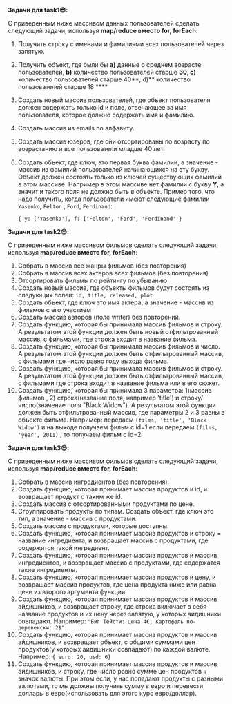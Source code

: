 **Задачи для task1😎:**

C приведенным ниже массивом данных пользователей сделать следующий задачи, используя **map/reduce вместо for, forEach**: 

1. Получить строку c именами и фамилиями всех пользователей через запятую.
2. Получить объект, где были бы **a)** данные о среднем возрасте пользователей, **b)** количество пользователей старше **30, c)** количество пользователей старше 40**,  d)** количество пользователей старше 18 ****
3. Создать новый массив пользователей, где объект пользователя должен содержать только id  и поле, отвечающее за имя пользователя, которое должно содержать имя и фамилию.
4. Создать массив из emails по алфавиту.
5. Создать массив юзеров, где они отсортированы по возрасту по возрастанию и все пользователи младше 40 лет.
6. Создать объект, где ключ, это первая буква фамилии, а значение - массив из фамилий пользователей начинающихся на эту букву. Объект должен состоять только из ключей существующих фамилий в этом массиве. Например в этом массиве нет фамилии с букву **Y,** а значит и такого поля не должно быть в объекте.
Пример того, что надо получить, когда пользователи имеют следующие фамилии `Yasenko`, `Felton` , `Ford`, `Ferdinand`:

    `{
       y: ['Yasenko'],
       f: ['Felton', 'Ford', 'Ferdinand'
    }`

**Задачи для task2😎:**

C приведенным ниже массивом фильмов сделать следующий задачи, используя **map/reduce вместо for, forEach**: 

1. Собрать в массив все жанры фильмов (без повторения)
2. Собрать в массив всех актеров всех фильмов (без повторения)
3. Отсортировать фильмы по рейтингу по убыванию
4. Создать новый массив, где объекты фильмов будут состоять из следующих полей: `id, title, released, plot`
5. Создать объект, где ключ это имя актера, а значение - массив из фильмов с его участием
6. Создать массив авторов (поле writer) без повторений.
7. Создать функцию, которая бы принимала массив фильмов и строку. А результатом этой функции должен быть новый отфильтрованный массив, с фильмами, где строка входит в название фильма.
8. Создать функцию, которая бы принимала массив фильмов и число. А результатом этой функции должен быть отфильтрованный массив, с фильмами где число равно году выхода фильма.
9. Создать функцию, которая бы принимала массив фильмов и строку. А результатом этой функции должен быть отфильтрованный массив, с фильмами где строка входит в название фильма или в его сюжет.
10. Создать функцию, которая бы принимала 3 параметра:  1)массив фильмов , 2) строка(название поля, например 'title') и строку/число(значение поля "Black Widow"). А результатом этой функции должен быть отфильтрованный массив, где параметры 2 и 3 равны в объекте фильма. 
Например: передаем `(films, 'title', 'Black Widow')` и на выходе получаем фильм с id=1
если передаем `(films, 'year', 2011)` , то получаем фильм с id=2


**Задачи для task3😎:**

C приведенным ниже массивом фильмов сделать следующий задачи, используя **map/reduce вместо for, forEach**: 

1. Собрать в массив ингредиентов (без повторения).
2. Создать функцию, которая принимает массив продуктов и id, и возвращает продукт с таким же id.
3. Создать массив с отсортированными продуктами по цене.
4. Сгруппировать продукты по типам. Создать объект, где ключ это тип, а значение - массив с продуктами.
5. Создать массив с продуктами, которые доступны.
6. Создать функцию, которая принимает массив продуктов и строку = название ингредиента, и возвращает массив с продуктами, где содержится такой ингредиент.
7. Создать функцию, которая принимает массив продуктов и массив ингредиентов, и возвращает массив с продуктами, где содержатся такие ингредиенты.
8. Создать функцию, которая принимает массив продуктов и цену, и возвращает массив продуктов, где цена продукта ниже или равна цене из второго аргумента функции.
9. Создать функцию, которая принимает массив продуктов и массив айдишников, и возвращает строку, где строка включает в себя название продуктов и их цену через запятую, у которых айдишники совпадают.
Например: `"Биг Тейсти: цена 4€, Картофель по-деревенски: 2$"`
10. Создать функцию, которая принимает массив продуктов и массив айдишников, и возвращает объект, c общими суммами цен продуктов(у которых айдишники совпадают) по каждой валюте.
Например: `{ euro: 20, usd: 6}`
11. Создать функцию, которая принимает массив продуктов и массив айдишников, и строку, где число равно сумме цен продуктов + значок валюты. При этом если, у нас попадают продукты с разными валютами, то мы должны получить сумму в евро и перевести доллары в евро(использовать для этого курс евро/доллар).
